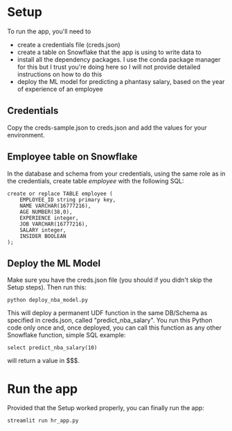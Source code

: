 

# Setup

To run the app, you'll need to
- create a credentials file (creds.json)
- create a table on Snowflake that the app is using to write data to
- install all the dependency packages. I use the conda package manager for this but I trust you're doing here so I will not provide detailed instructions on how to do this
- deploy the ML model for predicting a phantasy salary, based on the year of experience of an employee

## Credentials

Copy the creds-sample.json to creds.json and add the values for your environment.

## Employee table on Snowflake

In the database and schema from your credentials, using the same role as in the credentials, create table *employee* with the following SQL:

```
create or replace TABLE employee (
    EMPLOYEE_ID string primary key,
	NAME VARCHAR(16777216),
	AGE NUMBER(38,0),
    EXPERIENCE integer,
	JOB VARCHAR(16777216),
    SALARY integer,
	INSIDER BOOLEAN
);
```
## Deploy the ML Model

Make sure you have the creds.json file (you should if you didn't skip the Setup steps). Then run this:

```
python deploy_nba_model.py
```

This will deploy a permanent UDF function in the same DB/Schema as specified in creds.json, called "predict_nba_salary". You run this Python code only once and, once deployed, you can call this function as any other Snowflake function, simple SQL example:

```
select predict_nba_salary(10)
```

will return a value in $$$.


# Run the app

Provided that the Setup worked properly, you can finally run the app:

```
streamlit run hr_app.py
```